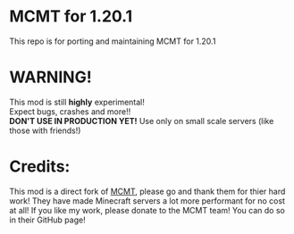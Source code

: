 # MCMT for 1.20.1
This repo is for porting and maintaining MCMT for 1.20.1

# WARNING!
This mod is still **highly** experimental!  
Expect bugs, crashes and more!!  
**DON'T USE IN PRODUCTION YET!** Use only on small scale servers (like those with friends!)

# Credits:
This mod is a direct fork of [MCMT](https://github.com/himekifee/MCMTFabric), please go and thank them for thier hard work!
They have made Minecraft servers a lot more performant for no cost at all!
If you like my work, please donate to the MCMT team! You can do so in their GitHub page!
